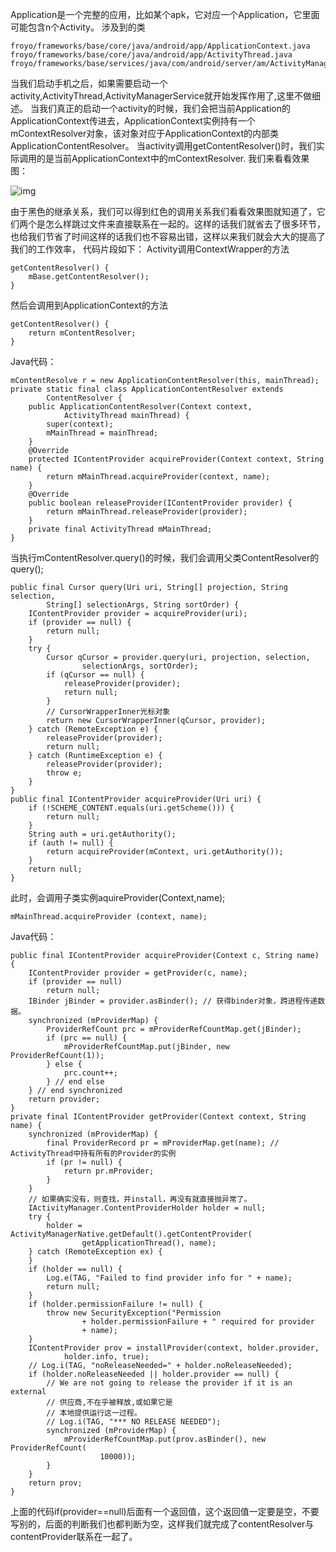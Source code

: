 Application是一个完整的应用，比如某个apk，它对应一个Application，它里面可能包含n个Activity。
涉及到的类
```  
froyo/frameworks/base/core/java/android/app/ApplicationContext.java
froyo/frameworks/base/core/java/android/app/ActivityThread.java
froyo/frameworks/base/services/java/com/android/server/am/ActivityManagerService.java
```
当我们启动手机之后，如果需要启动一个activity,ActivityThread,ActivityManagerService就开始发挥作用了,这里不做细述。
当我们真正的启动一个activity的时候，我们会把当前Application的ApplicationContext传进去，ApplicationContext实例持有一个mContextResolver对象，该对象对应于ApplicationContext的内部类ApplicationContentResolver。
当activity调用getContentResolver()时，我们实际调用的是当前ApplicationContext中的mContextResolver.
我们来看看效果图：

![img](http://emanual.github.io/md-android/img/component_provider/10_provider.jpg) 

由于黑色的继承关系，我们可以得到红色的调用关系我们看看效果图就知道了，它们两个是怎么样跳过文件来直接联系在一起的。这样的话我们就省去了很多环节，也给我们节省了时间这样的话我们也不容易出错，这样以来我们就会大大的提高了我们的工作效率，
代码片段如下：
Activity调用ContextWrapper的方法
```  
getContentResolver() {
	mBase.getContentResolver();
}
```
然后会调用到ApplicationContext的方法
```  
getContentResolver() {
	return mContentResolver;
}
```
Java代码：
```  
mContentResolve r = new ApplicationContentResolver(this, mainThread);
private static final class ApplicationContentResolver extends
		ContentResolver {
	public ApplicationContentResolver(Context context,
			ActivityThread mainThread) {
		super(context);
		mMainThread = mainThread;
	}
	@Override
	protected IContentProvider acquireProvider(Context context, String name) {
		return mMainThread.acquireProvider(context, name);
	}
	@Override
	public boolean releaseProvider(IContentProvider provider) {
		return mMainThread.releaseProvider(provider);
	}
	private final ActivityThread mMainThread;
}
```
当执行mContentResolver.query()的时候，我们会调用父类ContentResolver的query();
```  
public final Cursor query(Uri uri, String[] projection, String selection,
		String[] selectionArgs, String sortOrder) {
	IContentProvider provider = acquireProvider(uri);
	if (provider == null) {
		return null;
	}
	try {
		Cursor qCursor = provider.query(uri, projection, selection,
				selectionArgs, sortOrder);
		if (qCursor == null) {
			releaseProvider(provider);
			return null;
		}
		// CursorWrapperInner光标对象
		return new CursorWrapperInner(qCursor, provider);
	} catch (RemoteException e) {
		releaseProvider(provider);
		return null;
	} catch (RuntimeException e) {
		releaseProvider(provider);
		throw e;
	}
}
public final IContentProvider acquireProvider(Uri uri) {
	if (!SCHEME_CONTENT.equals(uri.getScheme())) {
		return null;
	}
	String auth = uri.getAuthority();
	if (auth != null) {
		return acquireProvider(mContext, uri.getAuthority());
	}
	return null;
}
```
此时，会调用子类实例aquireProvider(Context,name);
```  
mMainThread.acquireProvider (context, name);
```
Java代码：
```  
public final IContentProvider acquireProvider(Context c, String name) {
	IContentProvider provider = getProvider(c, name);
	if (provider == null)
		return null;
	IBinder jBinder = provider.asBinder(); // 获得binder对象，跨进程传递数据。
	synchronized (mProviderMap) {
		ProviderRefCount prc = mProviderRefCountMap.get(jBinder);
		if (prc == null) {
			mProviderRefCountMap.put(jBinder, new ProviderRefCount(1));
		} else {
			prc.count++;
		} // end else
	} // end synchronized
	return provider;
}
private final IContentProvider getProvider(Context context, String name) {
	synchronized (mProviderMap) {
		final ProviderRecord pr = mProviderMap.get(name); // ActivityThread中持有所有的Provider的实例
		if (pr != null) {
			return pr.mProvider;
		}
	}
	// 如果确实没有，则查找，并install，再没有就直接抛异常了。
	IActivityManager.ContentProviderHolder holder = null;
	try {
		holder = ActivityManagerNative.getDefault().getContentProvider(
				getApplicationThread(), name);
	} catch (RemoteException ex) {
	}
	if (holder == null) {
		Log.e(TAG, "Failed to find provider info for " + name);
		return null;
	}
	if (holder.permissionFailure != null) {
		throw new SecurityException("Permission 
				+ holder.permissionFailure + " required for provider
				+ name);
	}
	IContentProvider prov = installProvider(context, holder.provider,
			holder.info, true);
	// Log.i(TAG, "noReleaseNeeded=" + holder.noReleaseNeeded);
	if (holder.noReleaseNeeded || holder.provider == null) {
		// We are not going to release the provider if it is an external
		// 供应商,不在乎被释放,或如果它是
		// 本地提供运行这一过程。
		// Log.i(TAG, "*** NO RELEASE NEEDED");
		synchronized (mProviderMap) {
			mProviderRefCountMap.put(prov.asBinder(), new ProviderRefCount(
					10000));
		}
	}
	return prov;
}
```
上面的代码if(provider==null)后面有一个返回值，这个返回值一定要是空，不要写别的，后面的判断我们也都判断为空，这样我们就完成了contentResolver与contentProvider联系在一起了。